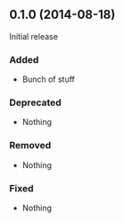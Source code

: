 ## 0.1.0 (2014-08-18)

Initial release

### Added

- Bunch of stuff

### Deprecated

- Nothing

### Removed

- Nothing

### Fixed

- Nothing
